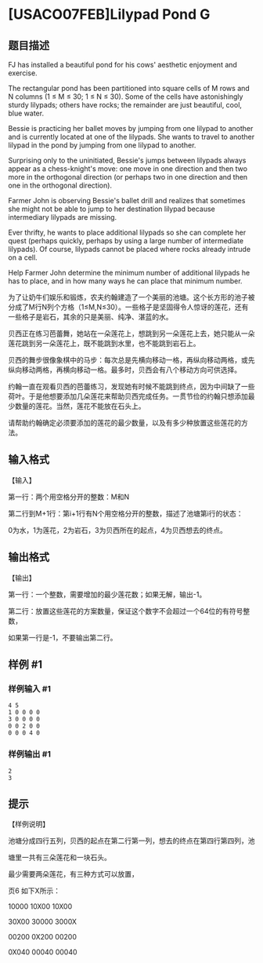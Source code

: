 # [USACO07FEB]Lilypad Pond G

## 题目描述

FJ has installed a beautiful pond for his cows' aesthetic enjoyment and exercise.

The rectangular pond has been partitioned into square cells of M rows and N columns (1 ≤ M ≤ 30; 1 ≤ N ≤ 30). Some of the cells have astonishingly sturdy lilypads; others have rocks; the remainder are just beautiful, cool, blue water.

Bessie is practicing her ballet moves by jumping from one lilypad to another and is currently located at one of the lilypads. She wants to travel to another lilypad in the pond by jumping from one lilypad to another.

Surprising only to the uninitiated, Bessie's jumps between lilypads always appear as a chess-knight's move: one move in one direction and then two more in the orthogonal direction (or perhaps two in one direction and then one in the orthogonal direction).

Farmer John is observing Bessie's ballet drill and realizes that sometimes she might not be able to jump to her destination lilypad because intermediary lilypads are missing.

Ever thrifty, he wants to place additional lilypads so she can complete her quest (perhaps quickly, perhaps by using a large number of intermediate lilypads). Of course, lilypads cannot be placed where rocks already intrude on a cell.

Help Farmer John determine the minimum number of additional lilypads he has to place, and in how many ways he can place that minimum number.


为了让奶牛们娱乐和锻炼，农夫约翰建造了一个美丽的池塘。这个长方形的池子被分成了M行N列个方格（1≤M,N≤30）。一些格子是坚固得令人惊讶的莲花，还有一些格子是岩石，其余的只是美丽、纯净、湛蓝的水。

贝西正在练习芭蕾舞，她站在一朵莲花上，想跳到另一朵莲花上去，她只能从一朵莲花跳到另一朵莲花上，既不能跳到水里，也不能跳到岩石上。

贝西的舞步很像象棋中的马步：每次总是先横向移动一格，再纵向移动两格，或先纵向移动两格，再横向移动一格。最多时，贝西会有八个移动方向可供选择。

约翰一直在观看贝西的芭蕾练习，发现她有时候不能跳到终点，因为中间缺了一些荷叶。于是他想要添加几朵莲花来帮助贝西完成任务。一贯节俭的约翰只想添加最少数量的莲花。当然，莲花不能放在石头上。

请帮助约翰确定必须要添加的莲花的最少数量，以及有多少种放置这些莲花的方法。


## 输入格式

【输入】

第一行：两个用空格分开的整数：M和N

第二行到M+1行：第i+1行有N个用空格分开的整数，描述了池塘第i行的状态：

0为水，1为莲花，2为岩石，3为贝西所在的起点，4为贝西想去的终点。


## 输出格式

【输出】

第一行：一个整数，需要增加的最少莲花数；如果无解，输出-1。

第二行：放置这些莲花的方案数量，保证这个数字不会超过一个64位的有符号整数，

如果第一行是-1，不要输出第二行。


## 样例 #1

### 样例输入 #1
```
4 5
1 0 0 0 0
3 0 0 0 0
0 0 2 0 0
0 0 0 4 0
```

### 样例输出 #1

```
2
3
```

## 提示

【样例说明】

池塘分成四行五列，贝西的起点在第二行第一列，想去的终点在第四行第四列，池

塘里一共有三朵莲花和一块石头。

最少需要两朵莲花，有三种方式可以放置，

页6
如下X所示：

10000 10X00 10X00

30X00 30000 3000X

00200 0X200 00200

0X040 00040 00040

